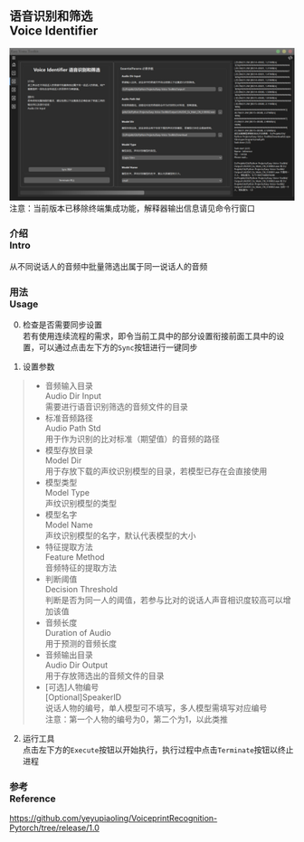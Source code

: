 ## 语音识别和筛选<br>Voice Identifier

![Voice Identifier](/docs/media/Page2.png)
注意：当前版本已移除终端集成功能，解释器输出信息请见命令行窗口


### 介绍<br>Intro
从不同说话人的音频中批量筛选出属于同一说话人的音频

### 用法<br>Usage
0. 检查是否需要同步设置
<br>若有使用连续流程的需求，即令当前工具中的部分设置衔接前面工具中的设置，可以通过点击左下方的`Sync`按钮进行一键同步

1. 设置参数
> - 音频输入目录<br>Audio Dir Input
<br>需要进行语音识别筛选的音频文件的目录
> - 标准音频路径<br>Audio Path Std
<br>用于作为识别的比对标准（期望值）的音频的路径
> - 模型存放目录<br>Model Dir
<br>用于存放下载的声纹识别模型的目录，若模型已存在会直接使用
> - 模型类型<br>Model Type
<br>声纹识别模型的类型
> - 模型名字<br>Model Name
<br>声纹识别模型的名字，默认代表模型的大小
> - 特征提取方法<br>Feature Method
<br>音频特征的提取方法
> - 判断阈值<br>Decision Threshold
<br>判断是否为同一人的阈值，若参与比对的说话人声音相识度较高可以增加该值
> - 音频长度<br>Duration of Audio
<br>用于预测的音频长度
> - 音频输出目录<br>Audio Dir Output
<br>用于存放筛选出的音频文件的目录
> - [可选]人物编号<br>[Optional]SpeakerID
<br>说话人物的编号，单人模型可不填写，多人模型需填写对应编号
<br>注意：第一个人物的编号为0，第二个为1，以此类推

2. 运行工具
<br>点击左下方的`Execute`按钮以开始执行，执行过程中点击`Terminate`按钮以终止进程

### 参考<br>Reference
https://github.com/yeyupiaoling/VoiceprintRecognition-Pytorch/tree/release/1.0
